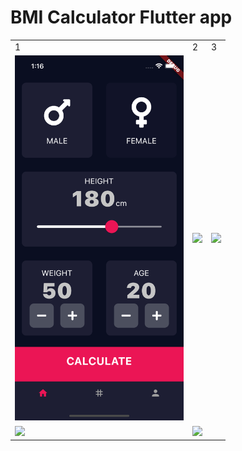 # BMI Calculator Flutter app


<table>
  <tr>
    <td>1</td>
     <td>2</td>
     <td>3</td>
  </tr>
  <tr>
    <td><img src="https://github.com/smtsarial/bmi_calculator/blob/main/images/1.png" width=270></td>
    <td><img src="https://github.com/smtsarial/bmi_calculator/blob/main/images/2.jpeg" width=270></td>
    <td><img src="https://github.com/smtsarial/bmi_calculator/blob/main/images/3.jpeg" width=270></td>
  </tr> 
  <tr>
    <td><img src="https://github.com/smtsarial/bmi_calculator/blob/main/images/4.jpeg" width=270></td>
    <td><img src="https://github.com/smtsarial/bmi_calculator/blob/main/images/5.jpeg" width=270></td>
  </tr>
 </table>
